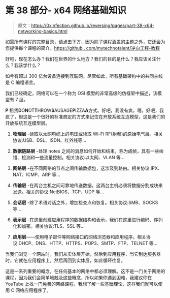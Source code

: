# 第 38 部分- x64 网络基础知识

> 原文：<https://0xinfection.github.io/reversing/pages/part-38-x64-networking-basics.html>

如需所有课程的完整目录，请点击下方，因为除了课程涵盖的主题之外，它还会为您提供每个课程的简介。[https://github . com/mytechnotalent/逆向工程-教程](https://github.com/mytechnotalent/Reverse-Engineering-Tutorial)

好吧，现在怎么办？我们在世界的什么地方？我们的目的是什么？我应该关注什么？我该学什么？

如今有超过 300 亿台设备连接到互联网。尽管如此，所有基础架构中的共同主线是 C 编程语言。

我们已经确定，网络可以在一个称为 OSI 模型的非常高级的伪框架中描述，该模型有 7 层。

**P** 租赁**D**O**N**OT**T**HROW**S**AUSAGE**P**IZZA**A**方式。好吧，我没有疯，嗯，好吧，我疯了，但这是一个很好的标准商定的方式来记住在开放系统互连模型，这是我们的开放系统互连模型层。

1) **物理层** -读取以太网电缆上的电压或读取 Wi-Fi RF(射频)的原始电气层。相关协议:USB、DSL、ISDN、红外线等...

2) **数据链路层** -处理 notes 之间的消息如何开始和结束，称为成帧，具有一些纠错、检测和一些流量控制。相关协议:以太网、VLAN 等...

3) **网络层** -在不同网络的节点之间传输数据包，这涉及到路由。相关协议:IPX、NAT、ICMP、ARP 等...

4) **传输层** -在两台主机之间可靠地传送数据，这两台主机必须将数据分割成块来发送。相关的协议:NetBIOS、TCP、UDP 等...

5) **会话层** -除了术语对话之外，增加检查点和恢复。相关协议:SMB、SOCKS 等...

6) **表示层** -在这里创建应用程序的数据结构和表示，我们在这里进行编码、序列化和加密。相关协议:TLS、SSL 等...

7) **应用层**——使用电子邮件等网络接口的网络浏览器和应用程序。相关协议:DHCP、DNS、HTTP、HTTPS、POP3、SMTP、FTP、TELNET 等...

当我们浏览一个网站时，我们从实体层开始，然后到应用程序，当它到达服务器时，它就在应用程序上，然后再回到实体层，如此循环往复。

这是一系列重要的概念，在任何基本的网络中都必须理解。这不是一门关于网络的课程，因为我们会简单地触及这些概念，所以如果你遇到困难，我建议你在 YouTube 上找一门免费的网络课程。我想了解一些基础理论，这样我们就可以使用 C 网络应用程序了。